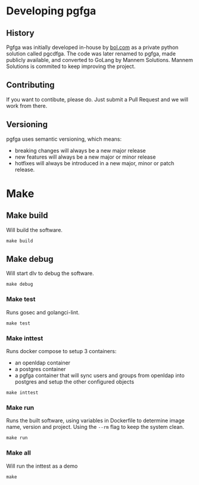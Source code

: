 # Developing pgfga

## History

Pgfga was initially developed in-house by [bol.com](https://www.bol.com) as a private python solution called pgcdfga.
The code was later renamed to pgfga, made publicly available,  and converted to GoLang by Mannem Solutions.
Mannem Solutions is commited to keep improving the project.

## Contributing

If you want to contibute, please do.
Just submit a Pull Request and we will work from there.

## Versioning
pgfga uses semantic versioning, which means:
- breaking changes will always be a new major release
- new features will always be a new major or minor release
- hotfixes will always be introduced in a new major, minor or patch release.

# Make

## Make build

Will build the software.

```
make build
```

## Make debug

Will start dlv to debug the software.

```
make debug
```

### Make test

Runs gosec and golangci-lint.

```
make test
```

### Make inttest

Runs docker compose to setup 3 containers:
- an openldap container
- a postgres container
- a pgfga container that will sync users and groups from openldap into postgres and setup the other configured objects

```
make inttest
```

### Make run

Runs the built software, using variables in Dockerfile to determine image name, version and project. Using the `--rm` flag to keep the system clean.

```
make run
```

### Make all

Will run the inttest as a demo

```
make
```

